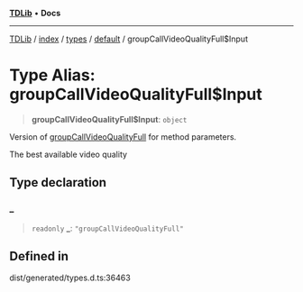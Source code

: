 [**TDLib**](../../../../../../README.md) • **Docs**

***

[TDLib](../../../../../../modules.md) / [index](../../../../../README.md) / [types](../../../README.md) / [default](../README.md) / groupCallVideoQualityFull$Input

# Type Alias: groupCallVideoQualityFull$Input

> **groupCallVideoQualityFull$Input**: `object`

Version of [groupCallVideoQualityFull](groupCallVideoQualityFull.md) for method parameters.

The best available video quality

## Type declaration

### \_

> `readonly` **\_**: `"groupCallVideoQualityFull"`

## Defined in

dist/generated/types.d.ts:36463
